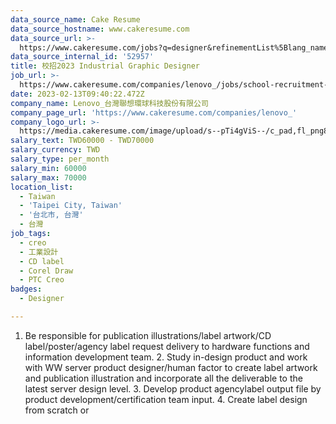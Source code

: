 ```yaml
---
data_source_name: Cake Resume
data_source_hostname: www.cakeresume.com
data_source_url: >-
  https://www.cakeresume.com/jobs?q=designer&refinementList%5Blang_name%5D%5B0%5D=English&refinementList%5Bsalary_type%5D=per_year
data_source_internal_id: '52957'
title: 校招2023 Industrial Graphic Designer
job_url: >-
  https://www.cakeresume.com/companies/lenovo_/jobs/school-recruitment-2023-graphich-designer
date: 2023-02-13T09:40:22.472Z
company_name: Lenovo_台灣聯想環球科技股份有限公司
company_page_url: 'https://www.cakeresume.com/companies/lenovo_'
company_logo_url: >-
  https://media.cakeresume.com/image/upload/s--pTi4gViS--/c_pad,fl_png8,h_200,w_200/v1671688212/ehgagkjuwio35ip4chdt.png
salary_text: TWD60000 - TWD70000
salary_currency: TWD
salary_type: per_month
salary_min: 60000
salary_max: 70000
location_list:
  - Taiwan
  - 'Taipei City, Taiwan'
  - '台北市, 台灣'
  - 台灣
job_tags:
  - creo
  - 工業設計
  - CD label
  - Corel Draw
  - PTC Creo
badges:
  - Designer

---
```


1. Be responsible for publication illustrations/label artwork/CD label/poster/agency label request delivery to hardware functions and information development team. 2. Study in-design product and work with WW server product designer/human factor to create label artwork and publication illustration and incorporate all the deliverable to the latest server design level. 3. Develop product agencylabel output file by product development/certification team input. 4. Create label design from scratch or 